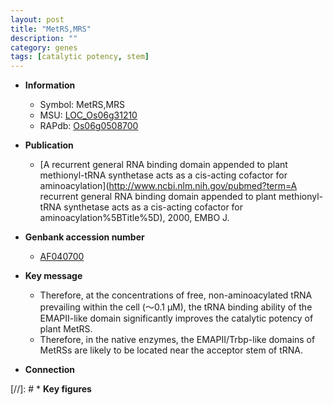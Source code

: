 ```yaml
---
layout: post
title: "MetRS,MRS"
description: ""
category: genes
tags: [catalytic potency, stem]
---
```


* **Information**  
    + Symbol: MetRS,MRS  
    + MSU: [LOC_Os06g31210](http://rice.uga.edu/cgi-bin/ORF_infopage.cgi?orf=LOC_Os06g31210)  
    + RAPdb: [Os06g0508700](http://rapdb.dna.affrc.go.jp/viewer/gbrowse_details/irgsp1?name=Os06g0508700)  

* **Publication**  
    + [A recurrent general RNA binding domain appended to plant methionyl-tRNA synthetase acts as a cis-acting cofactor for aminoacylation](http://www.ncbi.nlm.nih.gov/pubmed?term=A recurrent general RNA binding domain appended to plant methionyl-tRNA synthetase acts as a cis-acting cofactor for aminoacylation%5BTitle%5D), 2000, EMBO J.

* **Genbank accession number**  
    + [AF040700](http://www.ncbi.nlm.nih.gov/nuccore/AF040700)

* **Key message**  
    + Therefore, at the concentrations of free, non-aminoacylated tRNA prevailing within the cell (～0.1 μM), the tRNA binding ability of the EMAPII-like domain significantly improves the catalytic potency of plant MetRS.
    + Therefore, in the native enzymes, the EMAPII/Trbp-like domains of MetRSs are likely to be located near the acceptor stem of tRNA.

* **Connection**  

[//]: # * **Key figures**  



